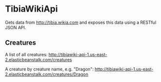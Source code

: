 # TibiaWikiApi

Gets data from http://tibia.wikia.com and exposes this data using a RESTful JSON API.

## Creatures

A list of all creatures:
http://tibiawiki-api-1.us-east-2.elasticbeanstalk.com/creatures

A creature by creature name, e.g. "Dragon":
http://tibiawiki-api-1.us-east-2.elasticbeanstalk.com/creatures/Dragon
